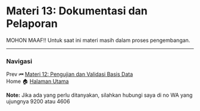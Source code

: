 # **Materi 13: Dokumentasi dan Pelaporan**

MOHON MAAF!! Untuk saat ini materi masih dalam proses pengembangan.

---
### **Navigasi**
Prev ⏮ [Materi 12: Pengujian dan Validasi Basis Data](../12/README.MD) <br>
Home 🏠 [Halaman Utama](../README.MD) <br>

**Note:** Jika ada yang perlu ditanyakan, silahkan hubungi saya di no WA yang ujungnya 9200 atau 4606